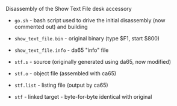 Disassembly of the Show Text File desk accessory

* `go.sh` - bash script used to drive the initial disassembly
   (now commented out) and building

* `show_text_file.bin` - original binary (type $F1, start $800)
* `show_text_file.info` - da65 "info" file
* `stf.s` - source (originally generated using da65, now modified)
* `stf.o` - object file (assembled with ca65)
* `stf.list` - listing file (output by ca65)
* `stf` - linked target - byte-for-byte identical with original
